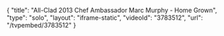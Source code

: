 {
    "title": "All-Clad 2013 Chef Ambassador Marc Murphy - Home Grown",
    "type": "solo",
    "layout": "iframe-static",
    "videoId": "3783512",
    "url": "\/tvpembed\/3783512"
}